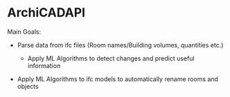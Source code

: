 # ArchiCADAPI

Main Goals:

- Parse data from ifc files (Room names/Building volumes, quantities etc.)
    - Apply ML Algorithms to detect changes and predict useful information

- Apply ML Algorithms to ifc models to automatically rename rooms and objects

